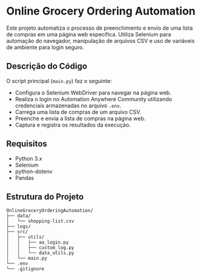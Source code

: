 # Online Grocery Ordering Automation

Este projeto automatiza o processo de preenchimento e envio de uma lista de compras em uma página web específica. Utiliza Selenium para automação do navegador, manipulação de arquivos CSV e uso de variáveis de ambiente para login seguro.

## Descrição do Código

O script principal (`main.py`) faz o seguinte:
- Configura o Selenium WebDriver para navegar na página web.
- Realiza o login no Automation Anywhere Community utilizando credenciais armazenadas no arquivo `.env`.
- Carrega uma lista de compras de um arquivo CSV.
- Preenche e envia a lista de compras na página web.
- Captura e registra os resultados da execução.

## Requisitos

- Python 3.x
- Selenium
- python-dotenv
- Pandas

## Estrutura do Projeto

```
OnlineGroceryOrderingAutomation/
├── data/
│   └── shopping-list.csv
├── logs/
├── src/
│   ├── utils/
│   │   ├── aa_login.py
│   │   ├── custom_log.py
│   │   └── data_utils.py
│   └── main.py
└── .env
└── .gitignore
```

